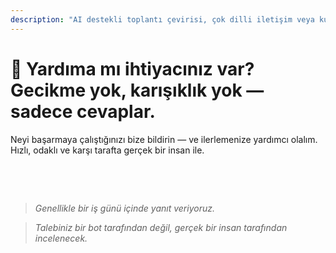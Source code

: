 ```yaml
---
description: "AI destekli toplantı çevirisi, çok dilli iletişim veya kurumsal onboarding hakkında sorularınız mı var? Size yardımcı olmak için buradayız — hızlı, insani ve karışıklık olmadan."
---
```


# 💬 Yardıma mı ihtiyacınız var? Gecikme yok, karışıklık yok — sadece cevaplar.

Neyi başarmaya çalıştığınızı bize bildirin — ve ilerlemenize yardımcı olalım.  
Hızlı, odaklı ve karşı tarafta gerçek bir insan ile.

<!-- <br>

<ContactForm
  formStyle="margin: 1rem auto;"
  categoryLabel="Bugün sizi InterMind'a getiren nedir? *"
  categoryPlaceholderText="Ana nedeninizi seçin…"
  messageLabel="Bize daha fazla bilgi verin *"
  messagePlaceholderText="Paylaşmak istediğiniz herhangi bir şey — hedefler, bağlam veya teknik detaylar."
  buttonText="Şimdi uzman yardımı alın"
  :services="[
    'Başlamak için yardıma ihtiyacım var',
    'Bir demo planlamak istiyorum',
    'Teknik bir sorunum veya hata var',
    'Toplantı entegrasyonu konusunda yardıma ihtiyacım var',
    'Çeviri kalitesi hakkında sorularım var',
    'Takım onboarding konusunda yardıma ihtiyacım var',
    'Faturalandırma veya abonelik sorularım var',
    'Kurumsal özellikleri keşfetmek istiyorum',
    'Kısıtlama olmadan Mind API uygulama kimliği ve token almak istiyorum',
    'Genel soru veya geri bildirim'
  ]" /> -->

<br>

<!-- ## Or use the inline form: -->

<ContactForm 
  :inline="true"
  formStyle="margin: 1rem auto;"  
  categoryLabel="Bugün sizi InterMind'a getiren nedir? *"  
  categoryPlaceholderText="Ana nedeninizi seçin…"  
  messageLabel="Bize daha fazla bilgi verin *"  
  messagePlaceholderText="Paylaşmak istediğiniz herhangi bir şey — hedefler, bağlam veya teknik detaylar."  
  :services="[
    'Başlamak için yardıma ihtiyacım var',
    'Bir demo planlamak istiyorum',
    'Teknik bir sorunum veya hata var',
    'Toplantı entegrasyonu konusunda yardıma ihtiyacım var',
    'Çeviri kalitesi hakkında sorularım var',
    'Takım onboarding konusunda yardıma ihtiyacım var',
    'Faturalandırma veya abonelik sorularım var',
    'Kurumsal özellikleri keşfetmek istiyorum',
    'Kısıtlama olmadan Mind API uygulama kimliği ve token almak istiyorum',
    'Genel soru veya geri bildirim'
  ]" />

<br>

> _Genellikle bir iş günü içinde yanıt veriyoruz._

> _Talebiniz bir bot tarafından değil, gerçek bir insan tarafından incelenecek._